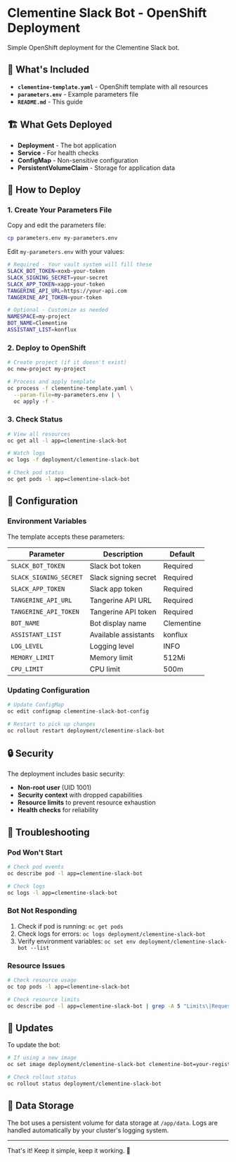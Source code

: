 # Clementine Slack Bot - OpenShift Deployment

Simple OpenShift deployment for the Clementine Slack bot.

## 📁 What's Included

- **`clementine-template.yaml`** - OpenShift template with all resources
- **`parameters.env`** - Example parameters file
- **`README.md`** - This guide

## 🏗️ What Gets Deployed

- **Deployment** - The bot application
- **Service** - For health checks  
- **ConfigMap** - Non-sensitive configuration
- **PersistentVolumeClaim** - Storage for application data

## 🚀 How to Deploy

### 1. Create Your Parameters File

Copy and edit the parameters file:

```bash
cp parameters.env my-parameters.env
```

Edit `my-parameters.env` with your values:

```bash
# Required - Your vault system will fill these
SLACK_BOT_TOKEN=xoxb-your-token
SLACK_SIGNING_SECRET=your-secret  
SLACK_APP_TOKEN=xapp-your-token
TANGERINE_API_URL=https://your-api.com
TANGERINE_API_TOKEN=your-token

# Optional - Customize as needed
NAMESPACE=my-project
BOT_NAME=Clementine
ASSISTANT_LIST=konflux
```

### 2. Deploy to OpenShift

```bash
# Create project (if it doesn't exist)
oc new-project my-project

# Process and apply template
oc process -f clementine-template.yaml \
  --param-file=my-parameters.env | \
  oc apply -f -
```

### 3. Check Status

```bash
# View all resources
oc get all -l app=clementine-slack-bot

# Watch logs
oc logs -f deployment/clementine-slack-bot

# Check pod status
oc get pods -l app=clementine-slack-bot
```

## 🔧 Configuration

### Environment Variables

The template accepts these parameters:

| Parameter | Description | Default |
|-----------|-------------|---------|
| `SLACK_BOT_TOKEN` | Slack bot token | Required |
| `SLACK_SIGNING_SECRET` | Slack signing secret | Required |
| `SLACK_APP_TOKEN` | Slack app token | Required |
| `TANGERINE_API_URL` | Tangerine API URL | Required |
| `TANGERINE_API_TOKEN` | Tangerine API token | Required |
| `BOT_NAME` | Bot display name | Clementine |
| `ASSISTANT_LIST` | Available assistants | konflux |
| `LOG_LEVEL` | Logging level | INFO |
| `MEMORY_LIMIT` | Memory limit | 512Mi |
| `CPU_LIMIT` | CPU limit | 500m |

### Updating Configuration

```bash
# Update ConfigMap
oc edit configmap clementine-slack-bot-config

# Restart to pick up changes
oc rollout restart deployment/clementine-slack-bot
```

## 🔒 Security

The deployment includes basic security:

- **Non-root user** (UID 1001)
- **Security context** with dropped capabilities
- **Resource limits** to prevent resource exhaustion
- **Health checks** for reliability

## 🐛 Troubleshooting

### Pod Won't Start

```bash
# Check pod events
oc describe pod -l app=clementine-slack-bot

# Check logs
oc logs -l app=clementine-slack-bot
```

### Bot Not Responding

1. Check if pod is running: `oc get pods`
2. Check logs for errors: `oc logs deployment/clementine-slack-bot`
3. Verify environment variables: `oc set env deployment/clementine-slack-bot --list`

### Resource Issues

```bash
# Check resource usage
oc top pods -l app=clementine-slack-bot

# Check resource limits
oc describe pod -l app=clementine-slack-bot | grep -A 5 "Limits\|Requests"
```

## 🔄 Updates

To update the bot:

```bash
# If using a new image
oc set image deployment/clementine-slack-bot clementine-bot=your-registry/clementine-slack-bot:new-tag

# Check rollout status
oc rollout status deployment/clementine-slack-bot
```

## 💾 Data Storage

The bot uses a persistent volume for data storage at `/app/data`. Logs are handled automatically by your cluster's logging system.

---

That's it! Keep it simple, keep it working. 🎯 